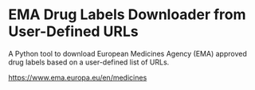 # EMA Drug Labels Downloader from User-Defined URLs
A Python tool to download European Medicines Agency (EMA) approved drug labels based on a user-defined list of URLs.

https://www.ema.europa.eu/en/medicines
